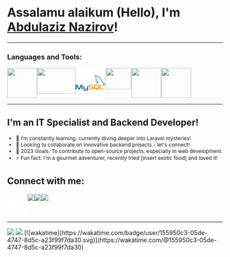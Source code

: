 <h1>Assalamu alaikum (Hello), I'm <a href="https://t.me/cyber_senior" target="_blank">Abdulaziz Nazirov</a>!</h1>
<hr>  

<h3>Languages and Tools:</h3>
<div style="display: flex">
  <img src="https://cdn-icons-png.flaticon.com/128/5968/5968332.png" width="70px" height="70px">  
  <img src="https://cdn.icon-icons.com/icons2/2699/PNG/512/laravel_logo_icon_170314.png" width="90px" height="60px"> 
  <img src="https://raw.githubusercontent.com/devicons/devicon/master/icons/mysql/mysql-original-wordmark.svg" alt="mysql" width="70px" height="70px"/> 
  <img src="https://cdn-icons-png.flaticon.com/512/3094/3094453.png" width="60px" height="50px">  
  <img src="https://cdn-icons-png.flaticon.com/512/733/733609.png" width="70px" height="70px">  
  <img src="https://cdn-icons-png.flaticon.com/512/136/136443.png" width="70px" height="70px" >
</div>
<hr>

<h2>I'm an IT Specialist and Backend Developer!</h2>
<ul style="font-size: 12px">
  <li>🌱 I’m constantly learning, currently diving deeper into Laravel mysteries!</li>
  <li>👯 Looking to collaborate on innovative backend projects - let's connect!</li>
  <li>🥅 2023 Goals: To contribute to open-source projects, especially in web development.</li>
  <li>⚡ Fun fact: I'm a gourmet adventurer, recently tried [insert exotic food] and loved it!</li>
</ul>
                             
<h2>Connect with me:</h2>
<div style="display: flex">   
  <a href="#"><img src="https://raw.githubusercontent.com/codeSTACKr/codeSTACKr/master/img/globe-dark.svg"></a> 
  <a href="https://instagram.com/nazirov_dev/"><img src="https://cdn-icons-png.flaticon.com/512/174/174855.png" width="23px"></a> 
  <a href="https://t.me/cyber_senior"><img src="https://cdn-icons-png.flaticon.com/512/2111/2111646.png" width="24px"></a>                                                                                
  <a href="https://facebook.com/nazirovdev/"><img src="https://cdn-icons-png.flaticon.com/512/174/174848.png" width="23px"></a>
</div>
<hr>

<img src="https://github-readme-stats.vercel.app/api/top-langs/?username=Nazirov-Dev&show_icons=true&theme=radical">
<img src="https://github-readme-stats.vercel.app/api?username=Nazirov-Dev&count_private=false&show_icons=true&theme=radical">
[![wakatime](https://wakatime.com/badge/user/155950c3-05de-4747-8d5c-a23f99f7da30.svg)](https://wakatime.com/@155950c3-05de-4747-8d5c-a23f99f7da30)

<!-- Add a section for your projects here if you like -->
<!-- <h2>Some of My Favorite Projects:</h2> -->
<!-- Describe your projects here -->
